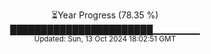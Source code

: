 <p align="center">
⏳Year Progress (78.35 %)<br>
███████████████████████▁▁▁▁▁▁▁ <br>
<sub>Updated: Sun, 13 Oct 2024 18:02:51 GMT</sub>
</p>

